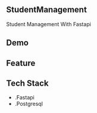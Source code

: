 ## StudentManagement

Student Management With Fastapi

## Demo

## Feature

## Tech Stack

- .Fastapi
- .Postgresql
